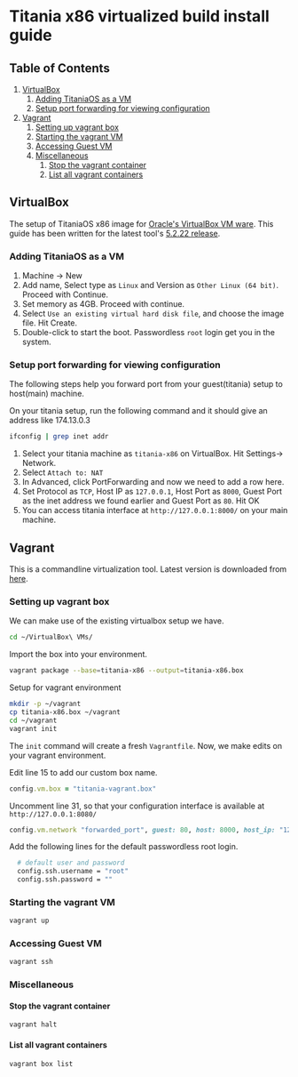 # Titania x86 virtualized build install guide

## Table of Contents

1. [VirtualBox](#virtualbox)
    1. [Adding TitaniaOS as a VM](#adding-titaniaos-as-a-vm)
    2. [Setup port forwarding for viewing configuration](#setup-port-forwarding-for-viewing-configuration)
2. [Vagrant](#vagrant)
    1. [Setting up vagrant box](#setting-up-vagrant-box)
    2. [Starting the vagrant VM](#starting-the-vagrant-vm)
    3. [Accessing Guest VM](#accessing-guest-vm)
    4. [Miscellaneous](#miscellaneous)
        1. [Stop the vagrant container](#stop-the-vagrant-container)
        2. [List all vagrant containers](#list-all-vagrant-containers)

<!-- 3. [VMWare](#vmware)
    1. [Setup TitaniaOS on vmware](#setup-titaniaos-on-vmware) -->

## VirtualBox

The setup of TitaniaOS x86 image for [Oracle's VirtualBox VM ware](https://www.virtualbox.org/). This guide has been written for the latest tool's [5.2.22 release](http://download.virtualbox.org/virtualbox/5.2.22/).

### Adding TitaniaOS as a VM

1. Machine -> New
2. Add name, Select type as `Linux` and Version as `Other Linux (64 bit)`. Proceed with Continue.
3. Set memory as 4GB. Proceed with continue.
4. Select `Use an existing virtual hard disk file`, and choose the image file. Hit Create.
5. Double-click to start the boot. Passwordless `root` login get you in the system.

### Setup port forwarding for viewing configuration

The following steps help you forward port from your guest(titania) setup to host(main) machine.

On your titania setup, run the following command and it should give an address like 174.13.0.3

```bash
ifconfig | grep inet addr
```

1. Select your titania machine as `titania-x86` on VirtualBox. Hit Settings-> Network.
2. Select `Attach to: NAT`
3. In Advanced, click PortForwarding and now we need to add a row here.
4. Set Protocol as `TCP`, Host IP as `127.0.0.1`, Host Port as `8000`, Guest Port as the inet address we found earlier and Guest Port as `80`. Hit OK
5. You can access titania interface at `http://127.0.0.1:8000/` on your main machine.

## Vagrant

This is a commandline virtualization tool. Latest version is downloaded from [here](https://www.vagrantup.com/downloads.html).

### Setting up vagrant box

We can make use of the existing virtualbox setup we have.

```bash
cd ~/VirtualBox\ VMs/
```

Import the box into your environment.

```bash
vagrant package --base=titania-x86 --output=titania-x86.box
```

Setup for vagrant environment

```bash
mkdir -p ~/vagrant
cp titania-x86.box ~/vagrant
cd ~/vagrant
vagrant init
```

The `init` command will create a fresh `Vagrantfile`. Now, we make edits on your vagrant environment.

Edit line 15 to add our custom box name.

```ruby
config.vm.box = "titania-vagrant.box"
```

Uncomment line 31, so that your configuration interface is available at `http://127.0.0.1:8080/`

```ruby
config.vm.network "forwarded_port", guest: 80, host: 8000, host_ip: "127.0.0.1"
```

Add the following lines for the default passwordless root login.

```bash
  # default user and password
  config.ssh.username = "root"
  config.ssh.password = ""
```

### Starting the vagrant VM

```bash
vagrant up
```

### Accessing Guest VM

```bash
vagrant ssh
```

### Miscellaneous

#### Stop the vagrant container

```bash
vagrant halt
```

#### List all vagrant containers

```bash
vagrant box list
```

<!-- 
## VMWare

VMWare is one of the commonly used solution. You can install it from [here](https://www.vmware.com/go/getfusion).

### Setup TitaniaOS on vmware

1. Select `Create a custom virtual machine`.
2. Under `Choose OS`, select `Linux -> Other Linux 4.x or later kernel 64-bit`. Hit Continue.
3. Set `Firmware Type` as `BIOS`
4. Under `Choose a Virtual Disk`, select `Use an existing virtual disk`.
5. Select the titaniaOS vmdk file, with `Make a separate copy of the virtual disk` option.
6. Add a name to your VM and Finish. -->
